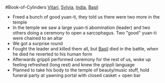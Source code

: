 #Book-of-Cylinders 
[Vitari](PCs/Past/Vitari.md), [Sylvia](PCs/Past/Sylvia.md), [India](PCs/Current/India.md), [Basil](PCs/Past/Basil.md)

- Freed a bunch of good yuan-ti, they told us there were two more in the temple
- In the temple we saw a large yuan-ti abomination (leader) and two others doing a ceremony to open a sarcophagus. Two "good" yuan-ti were chained to an altar
- We got a surprise round
- Fought the leader and killed them all, but [Basil](PCs/Past/Basil.md) died in the battle, when he died he reverted to his human form
- Afterwards grippli performed ceremony for the rest of us, woke up feeling refreshed (long rest) and knew the grippli language
- Planned to take his body to the temple of beauty/music stuff, hold funeral party at yawning portal with closed casket + open bar